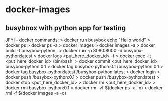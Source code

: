 # docker-images

## busybnox with python app for testing
JFYI - docker commands:
    > docker run busybox echo "Hello world"
    > docker ps
    > docker ps -a 
    > docker images
    > docker images -a 
    > docker build -t busybox-python .
    > docker run -p 8080:8000 -d busybox-python:latest
    > docker logs <put_here_docker_id> -f
    > docker exec -it <put_here_docker_id> /bin/bash'
    > docker commit <put_here_docker_id> busybox-python:0.1
    > docker tag busybox-python:0.1 <dockerhub-name>/busybox-python:0.1
    > docker tag busybox-python:latest <dockerhub-name>/busybox-python:latest
    > docker login
    > docker push <dockerhub-name>/busybox-python:0.1
    > docker push <dockerhub-name>/busybox-python:latest
    > docker stop <put_here_docker_id>
    > docker rm <put_here_docker_id>
    > docker rmi busybox-python:0.1
    > docker rm -vf $(docker ps -a -q)
    > docker rmi -f $(docker images -a -q)
